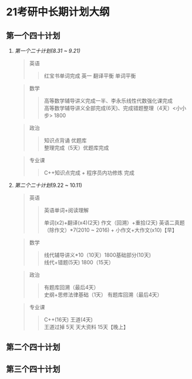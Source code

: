 # **21考研中长期计划大纲**

## **第一个四十计划**

1. *第一个二十计划(8.31 ~ 9.21)*

   >英语
   >
   >>红宝书单词完成
   >>英一 翻译平衡 单词平衡

   >数学  
   >
   >>高等数学辅导讲义完成一半、李永乐线性代数强化课完成  
   >>高等数学辅导讲义全部完成(6天)、完成错题整理（4天）<小小步> 1800

   >政治
   >
   >> 知识点背诵 优题库  
   >> 整理完成（5天）优题库完成

   >专业课
   >
   >> C++知识点完成 + 程序员内功修炼 完成  

2. *第二个二十计划*(9.22 ~ 10.11)

   >英语
   >
   >>英语单词+阅读理解  
   >>
   >>单词(x2)+翻译(x4)(2天) 
   >>作文（回溯）+重拾(2天) 
   >>英语二真题（除作文）*7(2010 ~ 2016) + 小作文+大作文(x10)【早】 

   >数学  
   >
   >>线代辅导讲义*10（10天）1800基础部分(10天)  
   >>线代+错题(5天)  1800（15天）

   >政治
   >
   >> 有题库回溯（最后4天）  
   >> 史纲+思修法律基础（1天） 有题库回溯（最后4天）

   >专业课
   >
   >> C++(16天) 王道(4天)  
   >> 王道过掉 5天 天大资料 15天【晚上】

## 第二个四十计划

## 第三个四十计划
